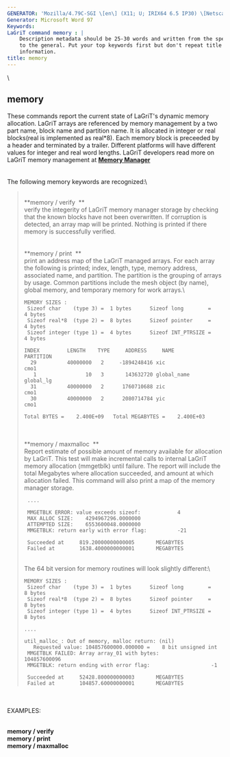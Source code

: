```yaml
---
GENERATOR: 'Mozilla/4.79C-SGI \[en\] (X11; U; IRIX64 6.5 IP30) \[Netscape\]'
Generator: Microsoft Word 97
Keywords:  
LaGriT command memory : |
    Description metadata should be 25-30 words and written from the specific
    to the general. Put your top keywords first but don't repeat title
    information.
title: memory
---
```


\

memory
------

These commands report the current state of LaGriT's dynamic memory
allocation. LaGriT arrays are referenced by memory management by a two
part name, block name and partition name. It is allocated in integer or
real blocks(real is implemented as real\*8). Each memory block is
preceeded by a header and terminated by a trailer. Different platforms
will have different values for integer and real word lengths. LaGriT
developers read more on LaGriT memory management at **[Memory
Manager](../memmang.html)**\
\
\
The following memory keywords are recognized:\

>  \
> **memory / verify  **\
> verify the integerity of LaGriT memory manager storage by checking
> that the known blocks have not been overwritten. If corruption is
> detected, an array map will be printed. Nothing is printed if there
> memory is successfully verified.\
> \
> \
> **memory / print  **\
> print an address map of the LaGriT managed arrays. For each array the
> following is printed; index, length, type, memory address, associated
> name, and partition. The partition is the grouping of arrays by usage.
> Common partitions include the mesh object (by name), global memory,
> and temporary memory for work arrays.\
>
>     MEMORY SIZES : 
>      Sizeof char    (type 3) =  1 bytes      Sizeof long        =   4 bytes
>      Sizeof real*8  (type 2) =  8 bytes      Sizeof pointer     =   4 bytes
>      Sizeof integer (type 1) =  4 bytes      Sizeof INT_PTRSIZE =   4 bytes
>
>     INDEX         LENGTH    TYPE     ADDRESS     NAME                           PARTITION
>       29          40000000   2     -1894248416 xic                              cmo1    
>        1                10   3       143632720 global_name                      global_lg
>       31          40000000   2      1760710688 zic                              cmo1    
>       30          40000000   2      2080714784 yic                              cmo1   
>
>     Total BYTES =    2.400E+09   Total MEGABYTES =    2.400E+03
>
> \
> \
> **memory / maxmalloc  **\
> Report estimate of possible amount of memory available for allocation
> by LaGriT. This test will make incremental calls to internal LaGriT
> memory allocation (mmgetblk) until failure. The report will include
> the total Megabytes where allocation succeeded, and amount at which
> allocation failed. This command will also print a map of the memory
> manager storage.
>
>      .... 
>
>      MMGETBLK ERROR: value exceeds sizeof:            4
>      MAX ALLOC SIZE:    4294967296.0000000     
>      ATTEMPTED SIZE:    6553600048.0000000     
>      MMGETBLK: return early with error flag:          -21
>       
>      Succeeded at     819.20000000000005       MEGABYTES
>      Failed at        1638.4000000000001       MEGABYTES
>
>      
>
> \
> The 64 bit version for memory routines will look slightly different:\
>
>     MEMORY SIZES : 
>      Sizeof char    (type 3) =  1 bytes      Sizeof long        =   8 bytes
>      Sizeof real*8  (type 2) =  8 bytes      Sizeof pointer     =   8 bytes
>      Sizeof integer (type 1) =  4 bytes      Sizeof INT_PTRSIZE =   8 bytes
>
>     ....
>
>     util_malloc_: Out of memory, malloc return: (nil) 
>        Requested value: 104857600000.000000 =    8 bit unsigned int 
>      MMGETBLK FAILED: Array array_01 with bytes:          104857600096
>      MMGETBLK: return ending with error flag:                    -1
>       
>      Succeeded at     52428.800000000003       MEGABYTES
>      Failed at        104857.60000000001       MEGABYTES
>
\
\
EXAMPLES:

\
**memory / verify**\
**memory / print**\
**memory / maxmalloc**
